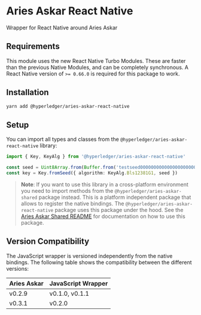 # Aries Askar React Native

Wrapper for React Native around Aries Askar

## Requirements

This module uses the new React Native Turbo Modules. These are faster than the
previous Native Modules, and can be completely synchronous. A React Native
version of `>= 0.66.0` is required for this package to work.

## Installation

```sh
yarn add @hyperledger/aries-askar-react-native
```

## Setup

You can import all types and classes from the `@hyperledger/aries-askar-react-native` library:

```typescript
import { Key, KeyAlg } from '@hyperledger/aries-askar-react-native'

const seed = Uint8Array.from(Buffer.from('testseed000000000000000000000001'))
const key = Key.fromSeed({ algorithm: KeyAlg.Bls12381G1, seed })
```

> **Note**: If you want to use this library in a cross-platform environment you need to import methods from the `@hyperledger/aries-askar-shared` package instead. This is a platform independent package that allows to register the native bindings. The `@hyperledger/aries-askar-react-native` package uses this package under the hood. See the [Aries Askar Shared README](https://github.com/hyperledger/aries-askar/tree/main/wrappers/javascript/aries-askar-shared/README.md) for documentation on how to use this package.

## Version Compatibility

The JavaScript wrapper is versioned independently from the native bindings. The following table shows the compatibility between the different versions:

| Aries Askar | JavaScript Wrapper |
| ----------- | ------------------ |
| v0.2.9      | v0.1.0, v0.1.1     |
| v0.3.1      | v0.2.0             |
